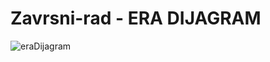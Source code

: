 # Zavrsni-rad - ERA DIJAGRAM

![eraDijagram](https://user-images.githubusercontent.com/59015187/134978378-4c59ca8a-fb70-4b0a-9431-34e66bdd903f.png)
